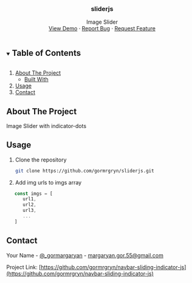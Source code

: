<!-- PROJECT SHIELDS -->
<!--
*** I'm using markdown "reference style" links for readability.
*** Reference links are enclosed in brackets [ ] instead of parentheses ( ).
*** See the bottom of this document for the declaration of the reference variables
*** for contributors-url, forks-url, etc. This is an optional, concise syntax you may use.
*** https://www.markdownguide.org/basic-syntax/#reference-style-links
-->
<!--
[![Contributors][contributors-shield]][contributors-url]
[![Forks][forks-shield]][forks-url]
[![Stargazers][stars-shield]][stars-url]
[![Issues][issues-shield]][issues-url]
[![MIT License][license-shield]][license-url]
[![LinkedIn][linkedin-shield]][linkedin-url]
-->

<!-- PROJECT LOGO -->
<br />
<p align="center">
  <h3 align="center">sliderjs</h3>
  <p align="center">
    Image Slider
    <br />
    <a href="https://github.com/gormrgryn/sliderjs">View Demo</a>
    ·
    <a href="https://github.com/gormrgryn/sliderjs/issues">Report Bug</a>
    ·
    <a href="https://github.com/gormrgryn/sliderjs/issues">Request Feature</a>
  </p>
</p>



<!-- TABLE OF CONTENTS -->
<details open="open">
  <summary><h2 style="display: inline-block">Table of Contents</h2></summary>
  <ol>
    <li>
      <a href="#about-the-project">About The Project</a>
      <ul>
        <li><a href="#built-with">Built With</a></li>
      </ul>
    </li>
    <li><a href="#usage">Usage</a></li>
    <li><a href="#contact">Contact</a></li>
  </ol>
</details>



<!-- ABOUT THE PROJECT -->
## About The Project

<!-- ![image](https://user-images.githubusercontent.com/71388341/94341743-ea01c180-001c-11eb-9aff-e2af0f49c30f.png) -->

Image Slider with indicator-dots

## Usage

1. Clone the repository
   ```sh
   git clone https://github.com/gormrgryn/sliderjs.git
   ```
2. Add img urls to imgs array
```js
   const imgs = [
      url1,
      url2,
      url3,
      ...
   ]
   ```

<!-- CONTACT -->
## Contact

Your Name - [@_gormargaryan](https://twitter.com/_gormargaryan) - margaryan.gor.55@gmail.com

Project Link: [https://github.com/gormrgryn/navbar-sliding-indicator-js](https://github.com/gormrgryn/navbar-sliding-indicator-js)
